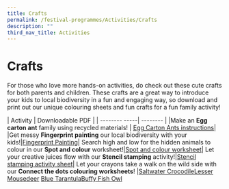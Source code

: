 ```yaml
---
title: Crafts
permalink: /festival-programmes/Activities/Crafts
description: ""
third_nav_title: Activities
---
```

# **Crafts**
For those who love more hands-on activities, do check out these cute crafts for both parents and children. These crafts are a great way to introduce your kids to local biodiversity in a fun and engaging way, so download and print out our unique colouring sheets and fun crafts for a fun family activity!



| Activity        | Downloadable PDF |
| -------- -----| -------- | 
|Make an **Egg carton ant** family using recycled materials! | [Egg Carton Ants instructions](/files/Crafts/Egg%20Carton%20Ants%20new.pdf)|
|Get messy **Fingerprint painting** our local biodiversity with your kids!|[Fingerprint Painting](/files/Crafts/Fingerprint%20painting.pdf)|
Search high and low for the hidden animals to colour in our **Spot and colour** worksheet!|[Spot and colour worksheet](/files/Crafts/Spot%20and%20colour%20me.pdf)|
Let your creative juices flow with our **Stencil stamping** activity!|[Stencil stamping activity sheet](/files/Crafts/Stencil%20stamping%20activity.pdf)|
Let your crayons take a walk on the wild side with our **Connect the dots colouring worksheets**! |[Saltwater Crocodile](/files/Crafts/worksheet%20-%20saltwater%20croc.pdf)[Lesser Mousedeer](/files/Crafts/worksheet%20-%20lesser%20mousedeer.pdf) [     Blue Tarantula](/files/Crafts/worksheet%20-%20blue%20tarantula.pdf)[Buffy Fish Owl](/files/Crafts/worksheet%20-%20buffy%20fish%20owl.pdf)